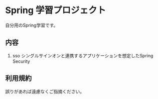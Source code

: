 
# Spring 学習プロジェクト

自分用のSpring学習です。

## 内容

1. sso シングルサインオンと連携するアプリケーションを想定したSpring Security

## 利用規約

誤りがあれば遠慮なくご指摘ください。